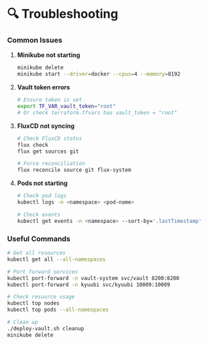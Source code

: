 # 🔍 Troubleshooting

### Common Issues

1. **Minikube not starting**
   ```bash
   minikube delete
   minikube start --driver=docker --cpus=4 --memory=8192
   ```

2. **Vault token errors**
   ```bash
   # Ensure token is set
   export TF_VAR_vault_token="root"
   # Or check terraform.tfvars has vault_token = "root"
   ```

3. **FluxCD not syncing**
   ```bash
   # Check FluxCD status
   flux check
   flux get sources git
   
   # Force reconciliation
   flux reconcile source git flux-system
   ```

4. **Pods not starting**
   ```bash
   # Check pod logs
   kubectl logs -n <namespace> <pod-name>
   
   # Check events
   kubectl get events -n <namespace> --sort-by='.lastTimestamp'
   ```

### Useful Commands

```bash
# Get all resources
kubectl get all --all-namespaces

# Port forward services
kubectl port-forward -n vault-system svc/vault 8200:8200
kubectl port-forward -n kyuubi svc/kyuubi 10009:10009

# Check resource usage
kubectl top nodes
kubectl top pods --all-namespaces

# Clean up
./deploy-vault.sh cleanup
minikube delete
```
